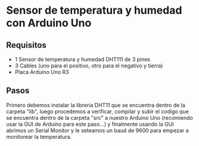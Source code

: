 # Sensor de temperatura y humedad con Arduino Uno

## Requisitos

- 1 Sensor de temperatura y humedad DHT111 de 3 pines
- 3 Cables (uno para el positivo, otro para el negativo y tierra)
- Placa Arduino Uno R3

## Pasos

Primero debemos instalar la libreria DHT11 que se encuentra dentro de la carpeta "lib", luego procedemos a verificar, compilar y subir el codigo que se encuentra dentro de la carpeta "src" a nuestro Arduino Uno (recomiendo usar la GUI de Arduino para este paso...) y finalmente usando la GUI abrimos un Serial Monitor y le seteamos un baud de 9600 para empezar a monitorear la temperatura.
